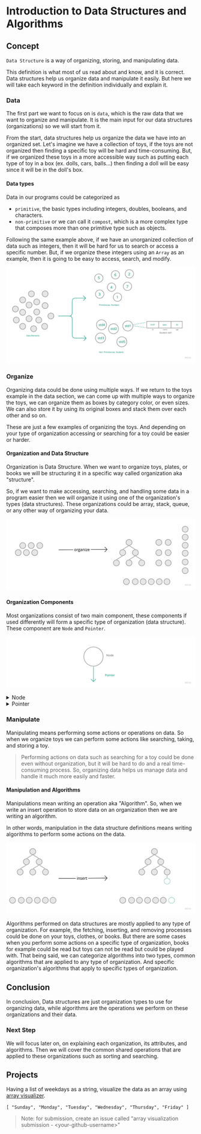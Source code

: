 # Introduction to Data Structures and Algorithms

## Concept
`Data Structure` is a way of organizing, storing, and manipulating data. 

This definition is what most of us read about and know, and it is correct. Data structures help us organize data and manipulate it easily. But here we will take each keyword in the definition individually and explain it.


### Data
The first part we want to focus on is `data`, which is the raw data that we want to organize and manipulate. It is the main input for our data structures (organizations) so we will start from it. 

From the start, data structures help us organize the data we have into an organized set. Let's imagine we have a collection of toys, if the toys are not organized then finding a specific toy will be hard and time-consuming. But, if we organized these toys in a more accessible way such as putting each type of toy in a box (ex. dolls, cars, balls...) then finding a doll will be easy since it will be in the doll's box.

#### Data types
Data in our programs could be categorized as
-  `primitive`, the basic types including integers, doubles, booleans, and characters.
-  `non-primitive` or we can call it `compost`, which is a more complex type that composes more than one primitive type such as objects.

Following the same example above, if we have an unorganized collection of data such as integers, then it will be hard for us to search or access a specific number. But, if we organize these integers using an `Array` as an example, then it is going to be easy to access, search, and modify.

![data representation](./images/data.jpg)

### Organize
Organizing data could be done using multiple ways. If we return to the toys example in the data section, we can come up with multiple ways to organize the toys, we can organize them as boxes by category color, or even sizes. We can also store it by using its original boxes and stack them over each other and so on. 

These are just a few examples of organizing the toys. And depending on your type of organization accessing or searching for a toy could be easier or harder.

#### Organization and Data Structure
Organization is Data Structure. When we want to organize toys, plates, or books we will be structuring it in a specific way called organization aka "structure". 

So, if we want to make accessing, searching, and handling some data in a program easier then we will organize it using one of the organization's types (data structures). These organizations could be array, stack, queue, or any other way of organizing your data.


![data organization representation](./images/organization.jpg)

#### Organization Components
Most organizations consist of two main component, these components if used differently will form a specific type of organization (data structure). These component are  `Node` and `Pointer`.

![node and pointer](./images/node-and-pointer.jpg)

<details>
  <summary> Node </summary>

We can think of a node as the main container of our data (whether it is primitive or non-primitive).

> It is described in the images as a circle containing data.

</details>


<details>
  <summary> Pointer </summary>

Pointer or what might be called reference, is a link used to point to another node. 

To demonstrate the idea, lets imagine you are in a really long car line at a drive-through. Could you tell whose car is currently served? mostly you can not tell if the line is straight, you only know who is in front of you. And that means you can know and `point` to the car in front of you.

![node and pointer example 1](./images/node-and-pointer-example-cars.jpg)



The car example above is similar to `queue` data structure, if we manipulate the reference by having multiple references to multiple nodes we will form a `tree` data structure.


![node and pointer example 2](./images/node-and-pointer-example-folders.jpg)

The concept of pointers is crucial, and as you saw we can form different organizations if used differently. This means when we  explain organizations later on we will mostly focus on storing data and manipulating pointers.


> Each node can have single or multiple pointers.

> Pointers are normally part of the node.

</details>


### Manipulate 
Manipulating means performing some actions or operations on data. So when we organize toys we can perform some actions like searching, taking, and storing a toy.

> Performing actions on data such as searching for a toy could be done even without organization, but it will be hard to do and a real time-consuming process. So, organizing data helps us manage data and handle it much more easily and faster.

#### Manipulation and Algorithms
Manipulations mean writing an operation aka "Algorithm". So, when we write an insert operation to store data on an organization then we are writing an algorithm. 

In other words, manipulation in the data structure definitions means writing algorithms to perform some actions on the data.

![data operation on organization representation](./images/operation.jpg)

Algorithms performed on data structures are mostly applied to any type of organization. For example, the fetching, inserting, and removing processes could be done on your toys, clothes, or books. But there are some cases when you perform some actions on a specific type of organization, books for example could be read but toys can not be read but could be played with.
That being said, we can categorize algorithms into two types, common algorithms that are applied to any type of organization. And specific organization's algorithms that apply to specific types of organization. 


## Conclusion

In conclusion, Data structures are just organization types to use for organizing data, while algorithms are the operations we perform on these organizations and their data.
 ### Next Step
We will focus later on, on explaining each organization, its attributes, and algorithms. Then we will cover the common shared operations that are applied to these organizations such as sorting and searching.

## Projects
Having a list of weekdays as a string, visualize the data as an array using [array visualizer](https://array-3d-viz.vercel.app/).

```
[ "Sunday", "Monday", "Tuesday", "Wednesday", "Thursday", "Friday" ]
```

> Note: for submission, create an issue called "array visualization submission - \<your-github-username\>" 
